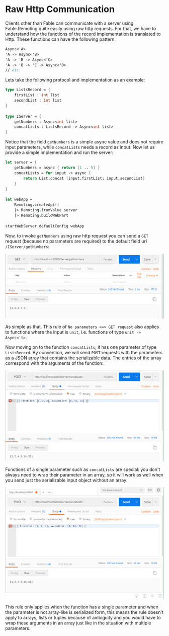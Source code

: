 # Raw Http Communication 

Clients other than Fable can communicate with a server using Fable.Remoting quite easily using raw http requests. For that, we have to understand how the functions of the record implementation is translated to Http. These functions can have the following pattern:
```fs
Async<'A> 
'A -> Async<'B>
'A -> 'B -> Async<'C>
'A -> 'B -> 'C -> Async<'D>
// etc. 
``` 
Lets take the following protocol and implementation as an example:
```fs
type ListsRecord = {
    firstList : int list 
    secondList : int list  
}

type IServer = {
    getNumbers : Async<int list>  
    concatLists : ListsRecord -> Async<int list> 
}
```
Notice that the field `getNumbers` is a simple async value and does not require input parameters, while `concatLists` needs a record as input. Now let us provide a simple implementation and run the server:
```fs
let server = { 
    getNumbers = async { return [1 .. 5] }
    concatLists = fun input -> async {
        return List.concat [input.firstList; input.secondList]
    }
}

let webApp = 
    Remoting.createApi()
    |> Remoting.fromValue server 
    |> Remoting.buildWebPart 

startWebServer defaultConfig webApp 
```
Now, to invoke `getNumbers` using raw http request you can send a `GET` request (because no parameters are required) to the default field url `/IServer/getNumbers`:

![getNumbers](imgs/getNumbers.png)

As simple as that. This rule of `No parameters <=> GET request` also applies to functions where the input is `unit`, i.e. functions of type `unit -> Async<'t>`. 

Now moving on to the function `concatLists`, it has one parameter of type `ListsRecord`. By convention, we will send `POST` requests with the parameters as a JSON array that contains the serializable data. The entries of the array correspond with the arguments of the function:

![concatLists](imgs/concatLists.png)

Functions of a single parameter such as `concatLists` are special: you don't always need to wrap their parameter in an array, so it will work as well when you send just the serializable input object without an array:

![singleParam](imgs/singleParam.png)

This rule only applies when the function has a single parameter and when the parameter is not array-like is serialized form, this means the rule doesn't apply to arrays, lists or tuples because of ambiguity and you would have to wrap these arguments in an array just like in the situation with multiple parameters.   